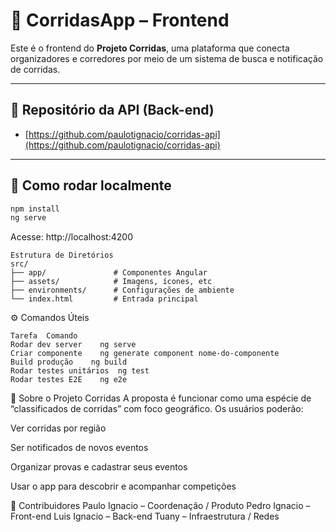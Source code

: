 # 🏃 CorridasApp – Frontend

Este é o frontend do **Projeto Corridas**, uma plataforma que conecta organizadores e corredores por meio de um sistema de busca e notificação de corridas.

---

## 🔗 Repositório da API (Back-end)

- [https://github.com/paulotignacio/corridas-api](https://github.com/paulotignacio/corridas-api)

---

## 🚀 Como rodar localmente

```bash
npm install
ng serve
```
Acesse: http://localhost:4200
```
Estrutura de Diretórios
src/
├── app/               # Componentes Angular
├── assets/            # Imagens, ícones, etc
├── environments/      # Configurações de ambiente
└── index.html         # Entrada principal
```
⚙️ Comandos Úteis
```
Tarefa	Comando
Rodar dev server	ng serve
Criar componente	ng generate component nome-do-componente
Build produção	  ng build
Rodar testes unitários	ng test
Rodar testes E2E	ng e2e
```
📄 Sobre o Projeto Corridas
A proposta é funcionar como uma espécie de “classificados de corridas” com foco geográfico. Os usuários poderão:

Ver corridas por região

Ser notificados de novos eventos

Organizar provas e cadastrar seus eventos

Usar o app para descobrir e acompanhar competições

👥 Contribuidores
Paulo Ignacio – Coordenação / Produto
Pedro Ignacio – Front-end
Luis Ignacio – Back-end
Tuany – Infraestrutura / Redes
